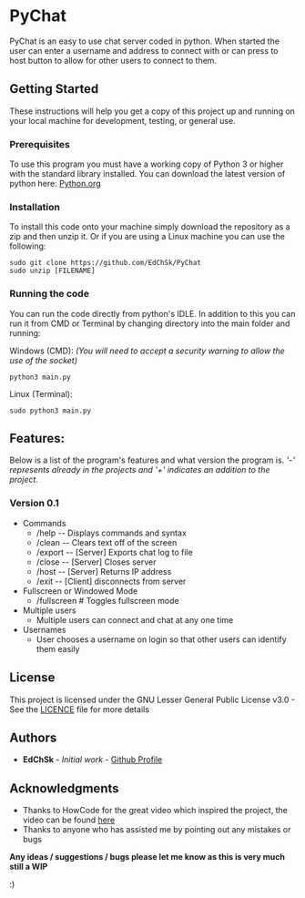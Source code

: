 # PyChat

PyChat is an easy to use chat server coded in python. When started the user can enter a username and address to connect with or can press to host button to allow for other users to connect to them.

## Getting Started
These instructions will help you get a copy of this project up and running on your local machine for development, testing, or general use.

### Prerequisites
To use this program you must have a working copy of Python 3 or higher with the standard library installed. You can download the latest version of python here: [Python.org](https://www.python.org/downloads/)

### Installation
To install this code onto your machine simply download the repository as a zip and then unzip it. Or if you are using a Linux machine you can use the following:
```
sudo git clone https://github.com/EdChSk/PyChat
sudo unzip [FILENAME]
```
### Running the code
You can run the code directly from python's IDLE. In addition to this you can run it from CMD or Terminal by changing directory into the main folder and running:

Windows (CMD): *(You will need to accept a security warning to allow the use of the socket)*
```
python3 main.py
```
Linux (Terminal):
```
sudo python3 main.py
```

## Features:

Below is a list of the program's features and what version the program is. 
*'-' represents already in the projects and '+' indicates an addition to the project.*
### Version 0.1
  - Commands
    - /help -- Displays commands and syntax
    - /clean -- Clears text off of the screen
    - /export -- [Server] Exports chat log to file
    - /close -- [Server] Closes server
    - /host -- [Server] Returns IP address
    - /exit -- [Client] disconnects from server
  - Fullscreen or Windowed Mode
    - /fullscreen # Toggles fullscreen mode
  - Multiple users
    - Multiple users can connect and chat at any one time
  - Usernames
    - User chooses a username on login so that other users can identify them easily


## License
This project is licensed under the GNU Lesser General Public License v3.0 - See the [LICENCE](LICENSE) file for more details

## Authors
* **EdChSk** - *Initial work* - [Github Profile](https://github.com/EdChSk)

## Acknowledgments
* Thanks to HowCode for the great video which inspired the project, the video can be found [here](https://www.youtube.com/watch?v=D0SLpD7JvZI)
* Thanks to anyone who has assisted me by pointing out any mistakes or bugs


**Any ideas / suggestions / bugs please let me know as this is very much still a WIP**

:)
